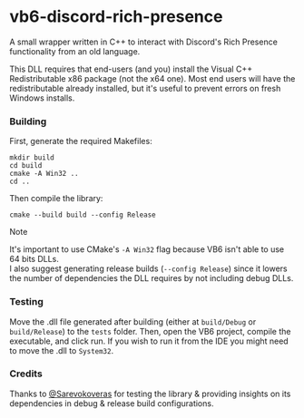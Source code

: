 # vb6-discord-rich-presence

A small wrapper written in C++ to interact with Discord's Rich Presence functionality from an old language.

This DLL requires that end-users (and you) install the Visual C++ Redistributable x86 package (not the x64 one).
Most end users will have the redistributable already installed, but it's useful to prevent errors on fresh Windows installs.

### Building

First, generate the required Makefiles:

```
mkdir build
cd build
cmake -A Win32 ..
cd ..
```

Then compile the library:

```
cmake --build build --config Release
```

> [!NOTE]
> It's important to use CMake's `-A Win32` flag because VB6 isn't able to use 64 bits DLLs.  \
> I also suggest generating release builds (`--config Release`) since it lowers the number of dependencies the DLL
> requires by not including debug DLLs.

### Testing

Move the .dll file generated after building (either at `build/Debug` or `build/Release`) to the `tests` folder.
Then, open the VB6 project, compile the executable, and click run.
If you wish to run it from the IDE you might need to move the .dll to `System32`.

### Credits

Thanks to [@Sarevokoveras](https://github.com/Sarevokoveras) for testing the library & providing insights on its dependencies in debug & release build configurations.
